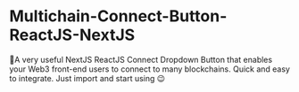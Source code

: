 # Multichain-Connect-Button-ReactJS-NextJS
🚀A very useful NextJS ReactJS Connect Dropdown Button that enables your Web3 front-end users to connect to many blockchains. Quick and easy to integrate. Just import and start using 😉
